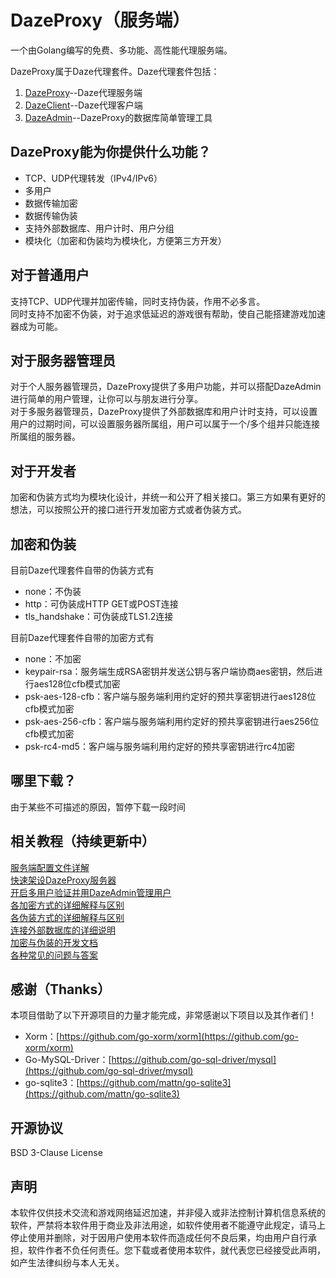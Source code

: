 # DazeProxy（服务端）

一个由Golang编写的免费、多功能、高性能代理服务端。

DazeProxy属于Daze代理套件。Daze代理套件包括：

1. [DazeProxy](https://github.com/crabkun/DazeProxy)--Daze代理服务端  
2. [DazeClient](https://github.com/crabkun/DazeClient)--Daze代理客户端  
3. [DazeAdmin](https://github.com/crabkun/DazeAdmin)--DazeProxy的数据库简单管理工具  

## DazeProxy能为你提供什么功能？

- TCP、UDP代理转发（IPv4/IPv6）  
- 多用户  
- 数据传输加密  
- 数据传输伪装  
- 支持外部数据库、用户计时、用户分组
- 模块化（加密和伪装均为模块化，方便第三方开发）

## 对于普通用户

支持TCP、UDP代理并加密传输，同时支持伪装，作用不必多言。  
同时支持不加密不伪装，对于追求低延迟的游戏很有帮助，使自己能搭建游戏加速器成为可能。

## 对于服务器管理员

对于个人服务器管理员，DazeProxy提供了多用户功能，并可以搭配DazeAdmin进行简单的用户管理，让你可以与朋友进行分享。  
对于多服务器管理员，DazeProxy提供了外部数据库和用户计时支持，可以设置用户的过期时间，可以设置服务器所属组，用户可以属于一个/多个组并只能连接所属组的服务器。

## 对于开发者

加密和伪装方式均为模块化设计，并统一和公开了相关接口。第三方如果有更好的想法，可以按照公开的接口进行开发加密方式或者伪装方式。

## 加密和伪装

目前Daze代理套件自带的伪装方式有
- none：不伪装
- http：可伪装成HTTP GET或POST连接  
- tls_handshake：可伪装成TLS1.2连接  

目前Daze代理套件自带的加密方式有
- none：不加密
- keypair-rsa：服务端生成RSA密钥并发送公钥与客户端协商aes密钥，然后进行aes128位cfb模式加密  
- psk-aes-128-cfb：客户端与服务端利用约定好的预共享密钥进行aes128位cfb模式加密  
- psk-aes-256-cfb：客户端与服务端利用约定好的预共享密钥进行aes256位cfb模式加密  
- psk-rc4-md5：客户端与服务端利用约定好的预共享密钥进行rc4加密  

## 哪里下载？
由于某些不可描述的原因，暂停下载一段时间

## 相关教程（持续更新中）
[服务端配置文件详解](https://github.com/crabkun/DazeProxy/wiki/%E6%9C%8D%E5%8A%A1%E7%AB%AF%E9%85%8D%E7%BD%AE%E6%96%87%E4%BB%B6%E8%AF%A6%E8%A7%A3)   
[快速架设DazeProxy服务器](https://github.com/crabkun/DazeProxy/wiki/%E5%BF%AB%E9%80%9F%E6%9E%B6%E8%AE%BEDazeProxy%E6%9C%8D%E5%8A%A1%E5%99%A8)  
[开启多用户验证并用DazeAdmin管理用户](https://github.com/crabkun/DazeProxy/wiki/%E5%BC%80%E5%90%AF%E5%A4%9A%E7%94%A8%E6%88%B7%E9%AA%8C%E8%AF%81%E5%B9%B6%E7%94%A8DazeAdmin%E7%AE%A1%E7%90%86%E7%94%A8%E6%88%B7)  
[各加密方式的详细解释与区别](https://github.com/crabkun/DazeProxy/wiki/%E5%90%84%E5%8A%A0%E5%AF%86%E6%96%B9%E5%BC%8F%E7%9A%84%E8%AF%A6%E7%BB%86%E8%A7%A3%E9%87%8A%E4%B8%8E%E5%8C%BA%E5%88%AB)  
[各伪装方式的详细解释与区别](https://github.com/crabkun/DazeProxy/wiki/%E5%90%84%E4%BC%AA%E8%A3%85%E6%96%B9%E5%BC%8F%E7%9A%84%E8%AF%A6%E7%BB%86%E8%A7%A3%E9%87%8A%E4%B8%8E%E5%8C%BA%E5%88%AB)    
[连接外部数据库的详细说明 ](https://github.com/crabkun/DazeProxy/wiki/%E8%BF%9E%E6%8E%A5%E5%A4%96%E9%83%A8%E6%95%B0%E6%8D%AE%E5%BA%93%E7%9A%84%E8%AF%A6%E7%BB%86%E8%AF%B4%E6%98%8E)  
[加密与伪装的开发文档 ](https://github.com/crabkun/DazeProxy/wiki/%E5%8A%A0%E5%AF%86%E4%B8%8E%E4%BC%AA%E8%A3%85%E7%9A%84%E5%BC%80%E5%8F%91%E6%96%87%E6%A1%A3)  
[各种常见的问题与答案](https://github.com/crabkun/DazeProxy/wiki/%E5%90%84%E7%A7%8D%E5%B8%B8%E8%A7%81%E7%9A%84%E9%97%AE%E9%A2%98%E4%B8%8E%E7%AD%94%E6%A1%88)

## 感谢（Thanks）
本项目借助了以下开源项目的力量才能完成，非常感谢以下项目以及其作者们！  
- Xorm：[https://github.com/go-xorm/xorm](https://github.com/go-xorm/xorm)  
- Go-MySQL-Driver：[https://github.com/go-sql-driver/mysql](https://github.com/go-sql-driver/mysql)  
- go-sqlite3：[https://github.com/mattn/go-sqlite3](https://github.com/mattn/go-sqlite3)  

## 开源协议
BSD 3-Clause License

## 声明
本软件仅供技术交流和游戏网络延迟加速，并非侵入或非法控制计算机信息系统的软件，严禁将本软件用于商业及非法用途，如软件使用者不能遵守此规定，请马上停止使用并删除，对于因用户使用本软件而造成任何不良后果，均由用户自行承担，软件作者不负任何责任。您下载或者使用本软件，就代表您已经接受此声明，如产生法律纠纷与本人无关。